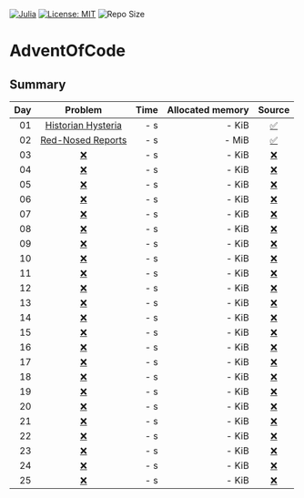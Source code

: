 [![Julia](https://img.shields.io/badge/owner-Dario-blue)](https://dario-schaffner.com/en)
[![License: MIT](https://img.shields.io/badge/License-MIT-yellow.svg)](https://opensource.org/licenses/MIT)
![Repo Size](https://img.shields.io/github/repo-size/dar1ooo/aoc-2024)

# AdventOfCode

## Summary

| Day |                          Problem                          | Time | Allocated memory |                                              Source                                               |
|----:|:---------------------------------------------------------:|-----:|-----------------:|:-------------------------------------------------------------------------------------------------:|
|  01 | [Historian Hysteria](https://adventofcode.com/2024/day/1) |  - s |            - KiB |      [:white_check_mark:](https://github.com/dar1ooo/aoc-2024/tree/master/Aoc/Days/Day01.cs)      |
|  02 | [Red-Nosed Reports](https://adventofcode.com/2024/day/2)  |  - s |            - MiB | [:white_check_mark:](https://github.com/dar1ooo/aoc-2024/blob/master/src/AoC_2024/AoC_2024_02.jl) |
|  03 |        [:x:](https://adventofcode.com/2024/day/3)         |  - s |            - KiB |                            [:x:](https://github.com/dar1ooo/aoc-2024)                             |
|  04 |        [:x:](https://adventofcode.com/2024/day/4)         |  - s |            - KiB |                            [:x:](https://github.com/dar1ooo/aoc-2024)                             |
|  05 |        [:x:](https://adventofcode.com/2024/day/5)         |  - s |            - KiB |                            [:x:](https://github.com/dar1ooo/aoc-2024)                             |
|  06 |        [:x:](https://adventofcode.com/2024/day/6)         |  - s |            - KiB |                            [:x:](https://github.com/dar1ooo/aoc-2024)                             |
|  07 |        [:x:](https://adventofcode.com/2024/day/7)         |  - s |            - KiB |                            [:x:](https://github.com/dar1ooo/aoc-2024)                             |
|  08 |        [:x:](https://adventofcode.com/2024/day/8)         |  - s |            - KiB |                            [:x:](https://github.com/dar1ooo/aoc-2024)                             |
|  09 |        [:x:](https://adventofcode.com/2024/day/9)         |  - s |            - KiB |                            [:x:](https://github.com/dar1ooo/aoc-2024)                             |
|  10 |        [:x:](https://adventofcode.com/2024/day/10)        |  - s |            - KiB |                            [:x:](https://github.com/dar1ooo/aoc-2024)                             |
|  11 |        [:x:](https://adventofcode.com/2024/day/11)        |  - s |            - KiB |                            [:x:](https://github.com/dar1ooo/aoc-2024)                             |
|  12 |        [:x:](https://adventofcode.com/2024/day/12)        |  - s |            - KiB |                            [:x:](https://github.com/dar1ooo/aoc-2024)                             |
|  13 |        [:x:](https://adventofcode.com/2024/day/13)        |  - s |            - KiB |                            [:x:](https://github.com/dar1ooo/aoc-2024)                             |
|  14 |        [:x:](https://adventofcode.com/2024/day/14)        |  - s |            - KiB |                            [:x:](https://github.com/dar1ooo/aoc-2024)                             |
|  15 |        [:x:](https://adventofcode.com/2024/day/15)        |  - s |            - KiB |                            [:x:](https://github.com/dar1ooo/aoc-2024)                             |
|  16 |        [:x:](https://adventofcode.com/2024/day/16)        |  - s |            - KiB |                            [:x:](https://github.com/dar1ooo/aoc-2024)                             |
|  17 |        [:x:](https://adventofcode.com/2024/day/17)        |  - s |            - KiB |                            [:x:](https://github.com/dar1ooo/aoc-2024)                             |
|  18 |        [:x:](https://adventofcode.com/2024/day/18)        |  - s |            - KiB |                            [:x:](https://github.com/dar1ooo/aoc-2024)                             |
|  19 |        [:x:](https://adventofcode.com/2024/day/19)        |  - s |            - KiB |                            [:x:](https://github.com/dar1ooo/aoc-2024)                             |
|  20 |        [:x:](https://adventofcode.com/2024/day/20)        |  - s |            - KiB |                            [:x:](https://github.com/dar1ooo/aoc-2024)                             |
|  21 |        [:x:](https://adventofcode.com/2024/day/21)        |  - s |            - KiB |                            [:x:](https://github.com/dar1ooo/aoc-2024)                             |
|  22 |        [:x:](https://adventofcode.com/2024/day/22)        |  - s |            - KiB |                            [:x:](https://github.com/dar1ooo/aoc-2024)                             |
|  23 |        [:x:](https://adventofcode.com/2024/day/23)        |  - s |            - KiB |                            [:x:](https://github.com/dar1ooo/aoc-2024)                             |
|  24 |        [:x:](https://adventofcode.com/2024/day/24)        |  - s |            - KiB |                            [:x:](https://github.com/dar1ooo/aoc-2024)                             |
|  25 |        [:x:](https://adventofcode.com/2024/day/25)        |  - s |            - KiB |                            [:x:](https://github.com/dar1ooo/aoc-2024)                             |